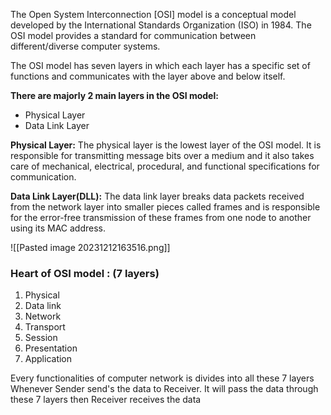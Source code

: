 
The Open System Interconnection [OSI] model is a conceptual model developed by the International Standards Organization (ISO) in 1984. The OSI model provides a standard for communication between different/diverse computer systems.

The OSI model has seven layers in which each layer has a specific set of functions and communicates with the layer above and below itself.

**There are majorly 2 main layers in the OSI model:**

- Physical Layer
- Data Link Layer

**Physical Layer:** The physical layer is the lowest layer of the OSI model. It is responsible for transmitting message bits over a medium and it also takes care of mechanical, electrical, procedural, and functional specifications for communication.

**Data Link Layer(DLL):** The data link layer breaks data packets received from the network layer into smaller pieces called frames and is responsible for the error-free transmission of these frames from one node to another using its MAC address.

![[Pasted image 20231212163516.png]]
### Heart of OSI model : (7 layers)
1. Physical
2. Data link
3. Network
4. Transport
5. Session
6. Presentation
7. Application

Every functionalities of computer network is divides into all these 7 layers
Whenever Sender send's the data to Receiver. It will pass the data through these 7 layers then Receiver receives the data